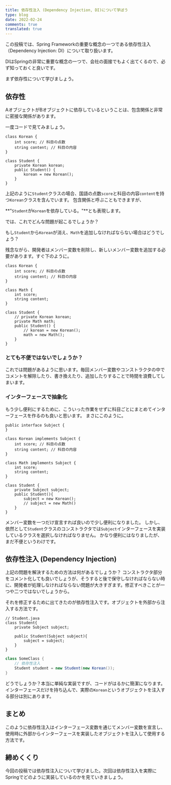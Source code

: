 ```yaml
---
title: 依存性注入 (Dependency Injection, DI)について学ぼう
type: blog
date: 2022-02-24
comments: true
translated: true
---
```

この投稿では、Spring Frameworkの重要な概念の一つである依存性注入（Dependency Injection: DI）について取り扱います。

DIはSpringの非常に重要な概念の一つで、会社の面接でもよく出てくるので、必ず知っておくと良いです。

まず依存性について学びましょう。

## 依存性

AオブジェクトがBオブジェクトに依存しているということは、包含関係と非常に密接な関係があります。

一度コードで見てみましょう。

```java{filename=Korean.java}
class Korean {
    int score; // 科目の点数
    string content; // 科目の内容
}
```

```java{filename=Student.java}
class Student {
    private Korean korean;
    public Student() {
        korean = new Korean();
    }
}
```

上記のように`Student`クラスの場合、国語の点数`score`と科目の内容`content`を持つ`Korean`クラスを含んでいます。
包含関係と呼ぶこともできますが、

**"`Student`が`Korean`を依存している。"**とも表現します。

では、これでどんな問題が起こるでしょうか？

もし`Student`から`Korean`が消え、`Math`を追加しなければならない場合はどうでしょう？

残念ながら、開発者はメンバー変数を削除し、新しいメンバー変数を追加する必要があります。すぐ下のように。

```java{filename=Math.java}
class Korean {
    int score; // 科目の点数
    string content; // 科目の内容
}
```

```java{filename=Student.java}
class Math {
    int score;
    string content;
}
```

```java{filename=Student.java}
class Student {
    // private Korean korean;
    private Math math;
    public Student() {
        // korean = new Korean();
        math = new Math();
    }
}
```

### とても不便ではないでしょうか？
これでは問題があるように思います。毎回メンバー変数やコンストラクタの中でコメントを解除したり、書き換えたり、追加したりすることで時間を浪費してしまいます。

### インターフェースで抽象化
もう少し便利にするために、こういった作業をせずに科目ごとにまとめてインターフェースを作るのも良いと思います。
まさにこのように。

```java{filename=Subject.java}
public interface Subject {
}
```

```java{filename=Korean.java}
class Korean implements Subject {
    int score; // 科目の点数
    string content; // 科目の内容
}
```

```java{filename=Math.java}
class Math implements Subject {
    int score;
    string content;
}
```

```java{filename=Student.java} 
class Student {
    private Subject subject;
    public Student(){
        subject = new Korean();
        // subject = new Math()
    }
}
```

メンバー変数を一つだけ宣言すれば良いので少し便利になりました。
しかし、依然として`Student`クラスのコンストラクタでは`Subject`インターフェースを実装しているクラスを選択しなければなりません。
かなり便利にはなりましたが、まだ不便というわけです。



## 依存性注入 (Dependency Injection)

上記の問題を解決するための方法は何があるでしょうか？
コンストラクタ部分をコメント化しても良いでしょうが、そうすると後で保守しなければならない時に、開発者が処理しなければならない問題が大きすぎます。修正すべきことが一つや二つではないでしょうから。

それを修正するために出てきたのが依存性注入です。オブジェクトを外部から注入する方法です。

```java{filename=Student.java}
// Student.java
class Student{
    private Subject subject;
    
    public Student(Subject subject){
        subject = subject;
    }
}
```

```java
class SomeClass {
    // 依存性注入
    Student student = new Student(new Korean());
}
```

どうでしょうか？本当に単純な実装ですが、コードがはるかに簡潔になります。インターフェースだけを持ち込んで、実際の`Korean`というオブジェクトを注入する部分は別にあります。

## まとめ
このように依存性注入はインターフェース変数を通じてメンバー変数を宣言し、使用時に外部からインターフェースを実装したオブジェクトを注入して使用する方法です。

## 締めくくり
今回の投稿では依存性注入について学びました。次回は依存性注入を実際にSpringでどのように実装しているのかを見ていきましょう。
